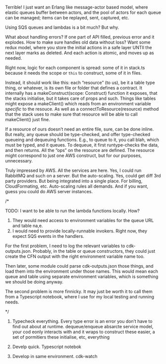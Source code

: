 
Terrible! I just want an Erlang like message-actor based model, where elastic queues buffer between actors, and the pool of actors for each queue can be managed; items can be replayed, sent, captured, etc.

Using SQS queues and lambdas is a bit much? But why. 

What about handling errors? If one part of API filled, previous error and it explodes.
How to make sure handles old data without loss?
Want some redux model, where you store the initial actions in a safe layer UNTIl the next layer marks as deleted.
And each action is atomic, and moves up as needed.


Right now, logic for each component is spread: some of it in stack.ts because it needs the scope or `this` to construct, some of it in files.

Instead, it should work like this: each “resource” (to us), be it a table type thing, or whatever, is its own file or folder that defines a contract. It internally has a makeConstruct(scope: Construct) function it exposes, that the stacks initialise, but it takes care of props and such. Things like tables might expose a makeClient() which reads from an environment variable *specific* to the resouce. As well as a connectToResource(resource) method that the stack uses to make sure that resource will be able to call makeClient() just fine.

If a resource of ours doesn’t need an entire file, sure, can be done inline. But really, any queue should be type-checked, and offer type-checked queueing and dequeuing functions. E.g., to queue to it, you call blah, which must be typed, and it queues. To dequeue, it first runtype-checks the data, and then returns. All the “ops” on the resource are defined. The resource might correspond to just one AWS construct, but for our purposes, unnecessary.



Truly impressed by AWS. All the services are here. Yes, I could run RabbitMQ and such on a server. But the auto-scaling. Yes, could get diff 3rd party providers. But being integrated into a single place. For billing, CloudFormating, etc. Auto-scaling rules all demands. And if you want, guess you could do AWS server instances.




/*

TODO: I want to be able to run the lambda functions locally. How?

1. They would need access to environment variables for the queue URL and table na,e.
2. I would need to provide locally-runnable invokers. Right now, they expect SQS events in the handlers.

For the first problem, I need to log the relevant variables to cdk-outputs.json. Probably, in the table or queue
constructors, they could just create the CFN output with the right environment variable name too.

Then later, some module could parse cdk-outputs.json those things, and load them into the environment under those names.
This would mean each queue and table using separate environment variables, which is something we should be doing anyway.

The second problem is more finnicky. It may just be worth it to call them from a Typescript notebook, where I use for
my local testing and running needs.

*/


1. Typecheck everything. Every type error is an error you don’t have to find out about at runtime.
dequeue/enqueue
absarcte service model, your cod eonly interacts with and it wraps
to construct these easier, a set of pormitiers
these initialise, etc, everything

2. Develp quick.
Typescript notebok
3. Develop in same environment.
cdk-watch
